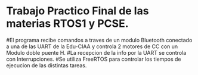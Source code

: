 # Trabajo Practico Final de las materias RTOS1 y PCSE.

#El programa recibe comandos a traves de un modulo Bluetooth conectado a una de las UART de la Edu-CIAA y controla 2 motores de CC con un Modulo doble puente H.
#La recepcion de la info por la UART se controla con Interrupciones.
#Se utiliza FreeRTOS para controlar los tiempos de ejecucion de las distintas tareas.
